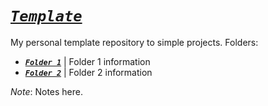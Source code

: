 # [**_`Template`_**](#template)

My personal template repository to simple projects. Folders:

- [**_`Folder 1`_**](./folder1/) | Folder 1 information
- [**_`Folder 2`_**](./folder2/) | Folder 2 information

_Note_: Notes here.
